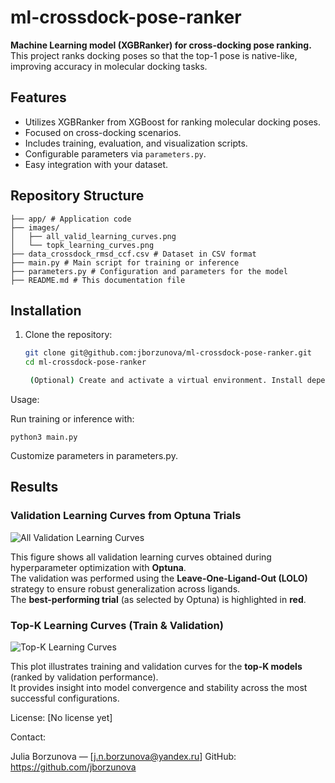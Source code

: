 # ml-crossdock-pose-ranker

**Machine Learning model (XGBRanker) for cross-docking pose ranking.**  
This project ranks docking poses so that the top-1 pose is native-like, improving accuracy in molecular docking tasks.

## Features

- Utilizes XGBRanker from XGBoost for ranking molecular docking poses.
- Focused on cross-docking scenarios.
- Includes training, evaluation, and visualization scripts.
- Configurable parameters via `parameters.py`.
- Easy integration with your dataset.

## Repository Structure

`````
├── app/ # Application code 
├── images/
│   ├── all_valid_learning_curves.png
│   └── topk_learning_curves.png
├── data_crossdock_rmsd_ccf.csv # Dataset in CSV format
├── main.py # Main script for training or inference
├── parameters.py # Configuration and parameters for the model
├── README.md # This documentation file
`````

## Installation

1. Clone the repository:
   ```bash
   git clone git@github.com:jborzunova/ml-crossdock-pose-ranker.git
   cd ml-crossdock-pose-ranker

    (Optional) Create and activate a virtual environment. Install dependencies listed in requirements.txt

Usage:

Run training or inference with:

	python3 main.py

Customize parameters in parameters.py.

## Results

### Validation Learning Curves from Optuna Trials
![All Validation Learning Curves](images/all_valid_learning_curves.png)

This figure shows all validation learning curves obtained during hyperparameter optimization with **Optuna**.  
The validation was performed using the **Leave-One-Ligand-Out (LOLO)** strategy to ensure robust generalization across ligands.  
The **best-performing trial** (as selected by Optuna) is highlighted in **red**.

### Top-K Learning Curves (Train & Validation)
![Top-K Learning Curves](images/topk_learning_curves.png)

This plot illustrates training and validation curves for the **top-K models** (ranked by validation performance).  
It provides insight into model convergence and stability across the most successful configurations.

License: [No license yet]

Contact:

Julia Borzunova — [j.n.borzunova@yandex.ru]
GitHub: https://github.com/jborzunova
